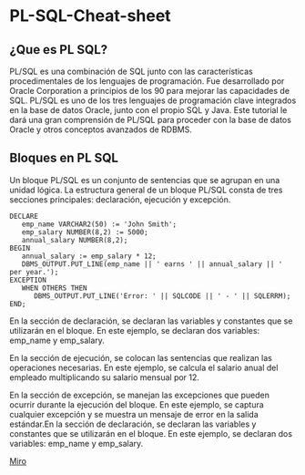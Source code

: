 # PL-SQL-Cheat-sheet

## ¿Que es PL SQL?

PL/SQL es una combinación de SQL junto con las características procedimentales de los lenguajes de programación. Fue desarrollado por Oracle Corporation a principios de los 90 para mejorar las capacidades de SQL. PL/SQL es uno de los tres lenguajes de programación clave integrados en la base de datos Oracle, junto con el propio SQL y Java. Este tutorial le dará una gran comprensión de PL/SQL para proceder con la base de datos Oracle y otros conceptos avanzados de RDBMS.

## Bloques en PL SQL 

Un bloque PL/SQL es un conjunto de sentencias que se agrupan en una unidad lógica. La estructura general de un bloque PL/SQL consta de tres secciones principales: declaración, ejecución y excepción.

```
DECLARE
   emp_name VARCHAR2(50) := 'John Smith';
   emp_salary NUMBER(8,2) := 5000;
   annual_salary NUMBER(8,2);
BEGIN
   annual_salary := emp_salary * 12;
   DBMS_OUTPUT.PUT_LINE(emp_name || ' earns ' || annual_salary || ' per year.');
EXCEPTION
   WHEN OTHERS THEN
      DBMS_OUTPUT.PUT_LINE('Error: ' || SQLCODE || ' - ' || SQLERRM);
END;

```

En la sección de declaración, se declaran las variables y constantes que se utilizarán en el bloque. En este ejemplo, se declaran dos variables: emp_name y emp_salary.

En la sección de ejecución, se colocan las sentencias que realizan las operaciones necesarias. En este ejemplo, se calcula el salario anual del empleado multiplicando su salario mensual por 12.

En la sección de excepción, se manejan las excepciones que pueden ocurrir durante la ejecución del bloque. En este ejemplo, se captura cualquier excepción y se muestra un mensaje de error en la salida estándar.En la sección de declaración, se declaran las variables y constantes que se utilizarán en el bloque. En este ejemplo, se declaran dos variables: emp_name y emp_salary.

[Miro](https://miro.com/app/board/uXjVMOF4FTM=/?share_link_id=934150606948)
